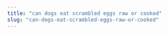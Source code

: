 ```yaml
---
title: "can dogs eat scrambled eggs raw or cooked"
slug: "can-dogs-eat-scrambled-eggs-raw-or-cooked"
---
```


